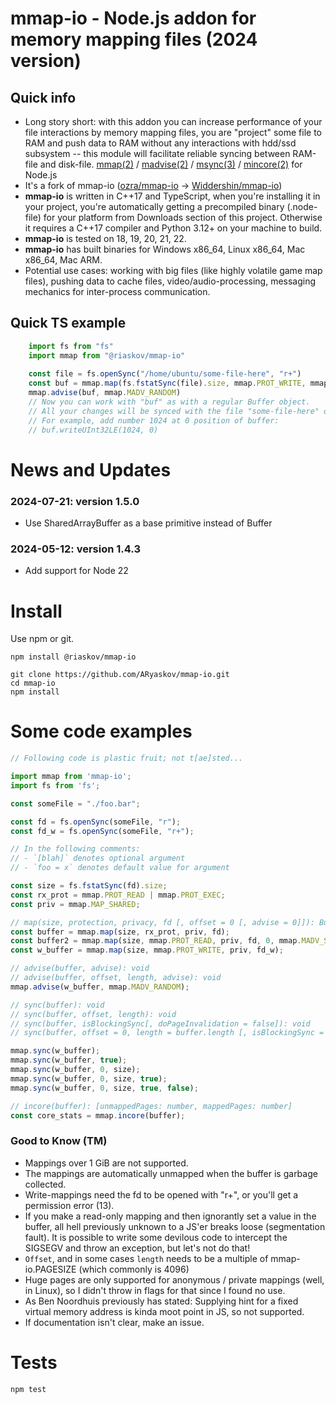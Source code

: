 
# mmap-io - Node.js addon for memory mapping files (2024 version)

## Quick info

- Long story short: with this addon you can increase performance of your file interactions by memory mapping files, 
you are "project" some file to RAM and push data to RAM without any interactions with hdd/ssd subsystem -- this module will
facilitate reliable syncing between RAM-file and disk-file. [mmap(2)](https://linux.die.net/man/2/mmap) / [madvise(2)](https://linux.die.net/man/2/madvise) 
/ [msync(3)](https://linux.die.net/man/3/msync) / [mincore(2)](https://linux.die.net/man/2/mincore) for Node.js
- It's a fork of mmap-io ([ozra/mmap-io](https://github.com/ozra/mmap-io) -> [Widdershin/mmap-io](https://github.com/Widdershin/mmap-io))
- **mmap-io** is written in C++17 and TypeScript, when you're installing it in your project, you're automatically getting 
a precompiled binary (.node-file) for your platform from Downloads section of this project. 
Otherwise it requires a C++17 compiler and Python 3.12+ on your machine to build.
- **mmap-io** is tested on 18, 19, 20, 21, 22.
- **mmap-io** has built binaries for Windows x86_64, Linux x86_64, Mac x86_64, Mac ARM.
- Potential use cases: working with big files (like highly volatile game map files), pushing data to cache files, video/audio-processing, messaging mechanics for inter-process communication.

## Quick TS example

```typescript
    import fs from "fs"
    import mmap from "@riaskov/mmap-io"
    
    const file = fs.openSync("/home/ubuntu/some-file-here", "r+")
    const buf = mmap.map(fs.fstatSync(file).size, mmap.PROT_WRITE, mmap.MAP_SHARED, file)
    mmap.advise(buf, mmap.MADV_RANDOM)
    // Now you can work with "buf" as with a regular Buffer object.
    // All your changes will be synced with the file "some-file-here" on disk.
    // For example, add number 1024 at 0 position of buffer:
    // buf.writeUInt32LE(1024, 0)

```
# News and Updates

### 2024-07-21: version 1.5.0
- Use SharedArrayBuffer as a base primitive instead of Buffer

### 2024-05-12: version 1.4.3
- Add support for Node 22

# Install
Use npm or git.

```
npm install @riaskov/mmap-io
```

```
git clone https://github.com/ARyaskov/mmap-io.git
cd mmap-io
npm install
```


# Some code examples

```typescript
// Following code is plastic fruit; not t[ae]sted...

import mmap from 'mmap-io';
import fs from 'fs';

const someFile = "./foo.bar";

const fd = fs.openSync(someFile, "r");
const fd_w = fs.openSync(someFile, "r+");

// In the following comments:
// - `[blah]` denotes optional argument
// - `foo = x` denotes default value for argument

const size = fs.fstatSync(fd).size;
const rx_prot = mmap.PROT_READ | mmap.PROT_EXEC;
const priv = mmap.MAP_SHARED;

// map(size, protection, privacy, fd [, offset = 0 [, advise = 0]]): Buffer
const buffer = mmap.map(size, rx_prot, priv, fd);
const buffer2 = mmap.map(size, mmap.PROT_READ, priv, fd, 0, mmap.MADV_SEQUENTIAL);
const w_buffer = mmap.map(size, mmap.PROT_WRITE, priv, fd_w);

// advise(buffer, advise): void
// advise(buffer, offset, length, advise): void
mmap.advise(w_buffer, mmap.MADV_RANDOM);

// sync(buffer): void
// sync(buffer, offset, length): void
// sync(buffer, isBlockingSync[, doPageInvalidation = false]): void
// sync(buffer, offset = 0, length = buffer.length [, isBlockingSync = false [, doPageInvalidation = false]]): void

mmap.sync(w_buffer);
mmap.sync(w_buffer, true);
mmap.sync(w_buffer, 0, size);
mmap.sync(w_buffer, 0, size, true);
mmap.sync(w_buffer, 0, size, true, false);

// incore(buffer): [unmappedPages: number, mappedPages: number]
const core_stats = mmap.incore(buffer);

```

### Good to Know (TM)

- Mappings over 1 GiB are not supported.
- The mappings are automatically unmapped when the buffer is garbage collected.
- Write-mappings need the fd to be opened with "r+", or you'll get a permission error (13).
- If you make a read-only mapping and then ignorantly set a value in the buffer, all hell previously unknown to a JS'er breaks loose (segmentation fault).
It is possible to write some devilous code to intercept the SIGSEGV and throw an exception, but let's not do that!
- `Offset`, and in some cases `length` needs to be a multiple of mmap-io.PAGESIZE (which commonly is 4096)
- Huge pages are only supported for anonymous / private mappings (well, in Linux), so I didn't throw in flags for that since I found no use.
- As Ben Noordhuis previously has stated: Supplying hint for a fixed virtual memory address is kinda moot point in JS, so not supported.
- If documentation isn't clear, make an issue.

# Tests
```
npm test
```
